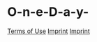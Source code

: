 # O-n-e-D-a-y-

[Terms of Use](https://chris20008.github.io/O-n-e-D-a-y-Info/IMPRINT)
[Imprint](https://chris20008.github.io/O-n-e-D-a-y-Info/IMPRINT)
[Imprint](https://chris20008.github.io/O-n-e-D-a-y-Info/IMPRINT)
